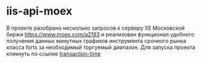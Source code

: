 # iis-api-moex
В проекте разобрано несколько запросов к серверу IIS Московской биржи https://www.moex.com/a2193 и реализован функционал удобного получения данных минутных графиков инструмента срочного рынка класса forts за необходимый торгуемый диапазон.
Для запуска проекта кликнуть по ссылке <a href="https://github.com/Paheychup/iis-api-moex/blob/main/get_data_from_IIS_MOEX.ipynb">transaction-time</a>

